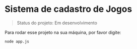 <h1>Sistema de cadastro de Jogos</h1>

> Status do projeto: Em desenvolvimento


Para rodar esse projeto na sua máquina, por favor digite:

````
node app.js
````
